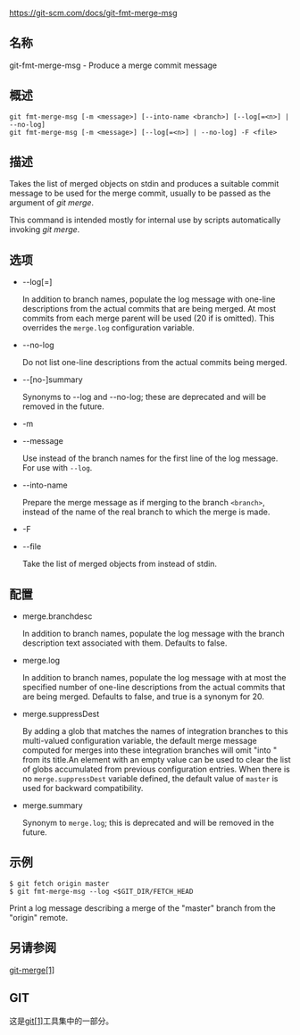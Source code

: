 https://git-scm.com/docs/git-fmt-merge-msg

## 名称

git-fmt-merge-msg - Produce a merge commit message

## 概述

```
git fmt-merge-msg [-m <message>] [--into-name <branch>] [--log[=<n>] | --no-log]
git fmt-merge-msg [-m <message>] [--log[=<n>] | --no-log] -F <file>
```

## 描述

Takes the list of merged objects on stdin and produces a suitable commit message to be used for the merge commit, usually to be passed as the *<merge-message>* argument of *git merge*.

This command is intended mostly for internal use by scripts automatically invoking *git merge*.

## 选项

- --log[=<n>]

  In addition to branch names, populate the log message with one-line descriptions from the actual commits that are being merged. At most <n> commits from each merge parent will be used (20 if <n> is omitted). This overrides the `merge.log` configuration variable.

- --no-log

  Do not list one-line descriptions from the actual commits being merged.

- --[no-]summary

  Synonyms to --log and --no-log; these are deprecated and will be removed in the future.

- -m <message>

- --message <message>

  Use <message> instead of the branch names for the first line of the log message. For use with `--log`.

- --into-name <branch>

  Prepare the merge message as if merging to the branch `<branch>`, instead of the name of the real branch to which the merge is made.

- -F <file>

- --file <file>

  Take the list of merged objects from <file> instead of stdin.

## 配置

- merge.branchdesc

  In addition to branch names, populate the log message with the branch description text associated with them. Defaults to false.

- merge.log

  In addition to branch names, populate the log message with at most the specified number of one-line descriptions from the actual commits that are being merged. Defaults to false, and true is a synonym for 20.

- merge.suppressDest

  By adding a glob that matches the names of integration branches to this multi-valued configuration variable, the default merge message computed for merges into these integration branches will omit "into <branch name>" from its title.An element with an empty value can be used to clear the list of globs accumulated from previous configuration entries. When there is no `merge.suppressDest` variable defined, the default value of `master` is used for backward compatibility.

- merge.summary

  Synonym to `merge.log`; this is deprecated and will be removed in the future.

## 示例

```
$ git fetch origin master
$ git fmt-merge-msg --log <$GIT_DIR/FETCH_HEAD
```

Print a log message describing a merge of the "master" branch from the "origin" remote.

## 另请参阅

[git-merge[1]](../git-merge)

## GIT

  这是[git[1]](../../Git)工具集中的一部分。